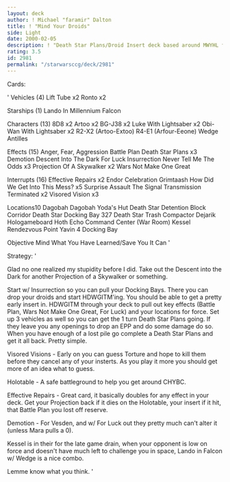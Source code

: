 ```yaml
---
layout: deck
author: ! Michael "faramir" Dalton
title: ! "Mind Your Droids"
side: Light
date: 2000-02-05
description: ! "Death Star Plans/Droid Insert deck based around MWYHL for Sense/Alter protection."
rating: 3.5
id: 2981
permalink: "/starwarsccg/deck/2981"
---
```

Cards: 

'
Vehicles (4)
Lift Tube  x2
Ronto  x2

Starships (1)
Lando In Millennium Falcon

Characters (13)
8D8  x2
Artoo  x2
BG-J38	x2
Luke With Lightsaber  x2
Obi-Wan With Lightsaber  x2
R2-X2 (Artoo-Extoo)
R4-E1 (Arfour-Eeone)
Wedge Antilles

Effects (15)
Anger, Fear, Aggression
Battle Plan
Death Star Plans  x3
Demotion
Descent Into The Dark
For Luck
Insurrection
Never Tell Me The Odds	x3
Projection Of A Skywalker  x2
Wars Not Make One Great

Interrupts (16)
Effective Repairs  x2
Endor Celebration
Grimtaash
How Did We Get Into This Mess?	x5
Surprise Assault
The Signal
Transmission Terminated  x2
Visored Vision	x3

Locations10
Dagobah
Dagobah Yoda's Hut
Death Star Detention Block Corridor
Death Star Docking Bay 327
Death Star Trash Compactor
Dejarik Hologameboard
Hoth Echo Command Center (War Room)
Kessel
Rendezvous Point
Yavin 4 Docking Bay

Objective
Mind What You Have Learned/Save You It Can
'

Strategy: '

Glad no one realized my stupidity before I did.  Take out the Descent into the Dark for another Projection of a Skywalker or something.

Start w/ Insurrection so you can pull your Docking Bays.  There you can drop your droids and start HDWGITM'ing.  You should be able to get a pretty early insert in.  HDWGITM through your deck to pull out key effects (Battle Plan, Wars Not Make One Great, For Luck) and your locations for force.  Set up 3 vehicles as well so you can get the 1 turn Death Star Plans going.  If they leave you any openings to drop an EPP and do some damage do so.  When you have enough of a lost pile go complete a Death Star Plans and get it all back.	Pretty simple.

Visored Visions - Early on you can guess Torture and hope to kill them before they cancel any of your insterts.  As you play it more you should get more of an idea what to guess.

Holotable - A safe battleground to help you get around CHYBC.

Effective Repairs - Great card, it basically doubles for any effect in your deck.  Get your Projection back if it dies on the Holotable, your insert if it hit, that Battle Plan you lost off reserve.

Demotion - For Vesden, and w/ For Luck out they pretty much can't alter it (unless Mara pulls a 0).

Kessel is in their for the late game drain, when your opponent is low on force and doesn't have much left to challenge you in space, Lando in Falcon w/ Wedge is a nice combo.

Lemme know what you think.  '
